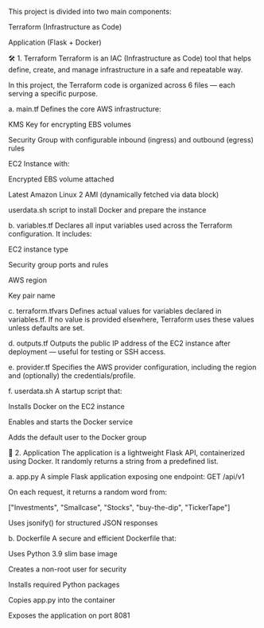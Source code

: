 This project is divided into two main components:

Terraform (Infrastructure as Code)

Application (Flask + Docker)

🛠️ 1. Terraform
Terraform is an IAC (Infrastructure as Code) tool that helps define, create, and manage infrastructure in a safe and repeatable way.

In this project, the Terraform code is organized across 6 files — each serving a specific purpose.

a. main.tf
Defines the core AWS infrastructure:

KMS Key for encrypting EBS volumes

Security Group with configurable inbound (ingress) and outbound (egress) rules

EC2 Instance with:

Encrypted EBS volume attached

Latest Amazon Linux 2 AMI (dynamically fetched via data block)

userdata.sh script to install Docker and prepare the instance

b. variables.tf
Declares all input variables used across the Terraform configuration. It includes:

EC2 instance type

Security group ports and rules

AWS region

Key pair name

c. terraform.tfvars
Defines actual values for variables declared in variables.tf.
If no value is provided elsewhere, Terraform uses these values unless defaults are set.

d. outputs.tf
Outputs the public IP address of the EC2 instance after deployment — useful for testing or SSH access.

e. provider.tf
Specifies the AWS provider configuration, including the region and (optionally) the credentials/profile.

f. userdata.sh
A startup script that:

Installs Docker on the EC2 instance

Enables and starts the Docker service

Adds the default user to the Docker group

🧩 2. Application
The application is a lightweight Flask API, containerized using Docker. It randomly returns a string from a predefined list.

a. app.py
A simple Flask application exposing one endpoint: GET /api/v1

On each request, it returns a random word from:

["Investments", "Smallcase", "Stocks", "buy-the-dip", "TickerTape"]

Uses jsonify() for structured JSON responses

b. Dockerfile
A secure and efficient Dockerfile that:

Uses Python 3.9 slim base image

Creates a non-root user for security

Installs required Python packages

Copies app.py into the container

Exposes the application on port 8081
